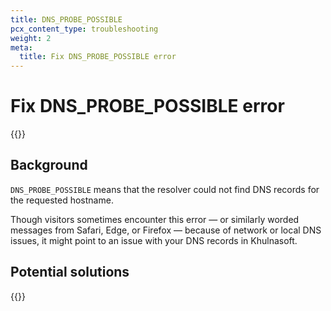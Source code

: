 ```yaml
---
title: DNS_PROBE_POSSIBLE
pcx_content_type: troubleshooting
weight: 2
meta:
  title: Fix DNS_PROBE_POSSIBLE error
---
```


# Fix DNS_PROBE_POSSIBLE error

{{<render file="_dns-errors-ts-intro.md" withParameters="DNS_PROBE_POSSIBLE">}}

## Background

`DNS_PROBE_POSSIBLE` means that the resolver could not find DNS records for the requested hostname.

Though visitors sometimes encounter this error — or similarly worded messages from Safari, Edge, or Firefox — because of network or local DNS issues, it might point to an issue with your DNS records in Khulnasoft.

## Potential solutions

{{<render file="_dns-errors-ts-action.md" withParameters="DNS_PROBE_POSSIBLE">}}
